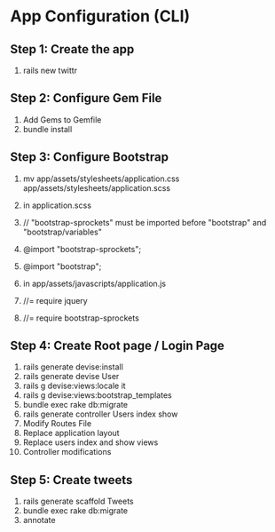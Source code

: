 App Configuration (CLI)
======================

Step 1: Create the app
----------------------

1. rails new twittr

Step 2: Configure Gem File
---------------------------

1. Add Gems to Gemfile
2. bundle install

Step 3: Configure Bootstrap
---------------------------

1. mv app/assets/stylesheets/application.css app/assets/stylesheets/application.scss
2. in application.scss
 1. // "bootstrap-sprockets" must be imported before "bootstrap" and "bootstrap/variables"
 2. @import "bootstrap-sprockets";
 3. @import "bootstrap";

1. in app/assets/javascripts/application.js
 1. //= require jquery
 2. //= require bootstrap-sprockets


Step 4: Create Root page / Login Page
-------------------------------------
1. rails generate devise:install
2. rails generate devise User
3. rails g devise:views:locale it
4. rails g devise:views:bootstrap_templates
5. bundle exec rake db:migrate
6. rails generate controller Users index show
7. Modify Routes File
8. Replace application layout
9. Replace users index and show views
10. Controller modifications

Step 5: Create tweets
---------------------
1. rails generate scaffold Tweets
2. bundle exec rake db:migrate
3. annotate